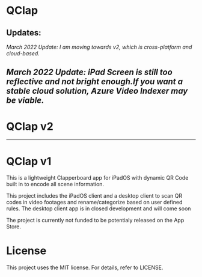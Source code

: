 # QClap

## Updates:
*March 2022 Update: I am moving towards v2, which is cross-platform and cloud-based.*

*March 2022 Update: iPad Screen is still too reflective and not bright enough.If you want a stable cloud solution, Azure Video Indexer may be viable.*
---

# QClap v2

---
# QClap v1

This is a lightweight Clapperboard app for iPadOS with dynamic QR Code built in to encode all scene information. 

This project includes the iPadOS client and a desktop client to scan QR codes in video footages and rename/categorize based on user defined rules. The desktop client app is in closed development and will come soon 

The project is currently not funded to be potentialy released on the App Store. 

# License
This project uses the MIT license. For details, refer to LICENSE. 
